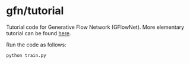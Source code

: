 # gfn/tutorial

Tutorial code for Generative Flow Network (GFlowNet). More elementary tutorial can be found [here](https://colab.research.google.com/drive/1fUMwgu2OhYpQagpzU5mhe9_Esib3Q2VR).

Run the code as follows:

`python train.py`

